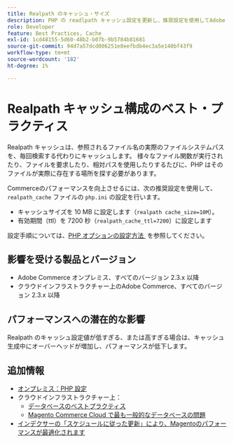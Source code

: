 ```yaml
---
title: Realpath のキャッシュ・サイズ
description: PHP の readlpath キャッシュ設定を更新し、推奨設定を使用してAdobe Commerceのパフォーマンスを最適化する方法を説明します。
role: Developer
feature: Best Practices, Cache
exl-id: 1cd48155-5d60-48b2-b07b-9b5784b81681
source-git-commit: 94d7a57dcd006251e8eefbdb4ec3a5e140bf43f9
workflow-type: tm+mt
source-wordcount: '182'
ht-degree: 1%

---
```


# Realpath キャッシュ構成のベスト・プラクティス

Realpath キャッシュは、参照されるファイル名の実際のファイルシステムパスを、毎回検索する代わりにキャッシュします。 様々なファイル関数が実行されたり、ファイルを要求したり、相対パスを使用したりするたびに、PHP はそのファイルが実際に存在する場所を探す必要があります。

Commerceのパフォーマンスを向上させるには、次の推奨設定を使用して、`realpath_cache` ファイルの `php.ini` の設定を行います。

- キャッシュサイズを 10 MB に設定します（`realpath cache_size=10M`）。
- 有効期間（ttl）を 7200 秒（`realpath_cache_ttl=7200`）に設定します

設定手順については、[PHP オプションの設定方法 &#x200B;](../../../installation/prerequisites/php-settings.md#how-to-set-php-options) を参照してください。

## 影響を受ける製品とバージョン

- Adobe Commerce オンプレミス、すべてのバージョン 2.3.x 以降
- クラウドインフラストラクチャー上のAdobe Commerce、すべてのバージョン 2.3.x 以降

## パフォーマンスへの潜在的な影響

Realpath のキャッシュ設定値が低すぎる、または高すぎる場合は、キャッシュ生成中にオーバーヘッドが増加し、パフォーマンスが低下します。

## 追加情報

- [オンプレミス：PHP 設定](../../../performance/software.md#php-settings)
- クラウドインフラストラクチャー上：
   - [データベースのベストプラクティス](database-on-cloud.md)
   - [Magento Commerce Cloud で最も一般的なデータベースの問題](../maintenance/resolve-database-performance-issues.md)
- [インデクサーの「スケジュールに従った更新」により、Magentoのパフォーマンスが最適化されます](../maintenance/indexer-configuration.md)
